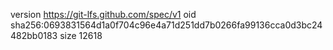 version https://git-lfs.github.com/spec/v1
oid sha256:0693831564d1a0f704c96e4a71d251dd7b0266fa99136cca0d3bc24482bb0183
size 12618
